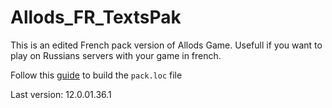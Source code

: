 # Allods_FR_TextsPak
This is an edited French pack version of Allods Game. Usefull if you want to play on Russians servers with your game in french. 

Follow this [guide](https://community.allods-developers.eu/threads/client-how-to-edit-client-texts.9/) to build the `pack.loc` file

Last version: 12.0.01.36.1
